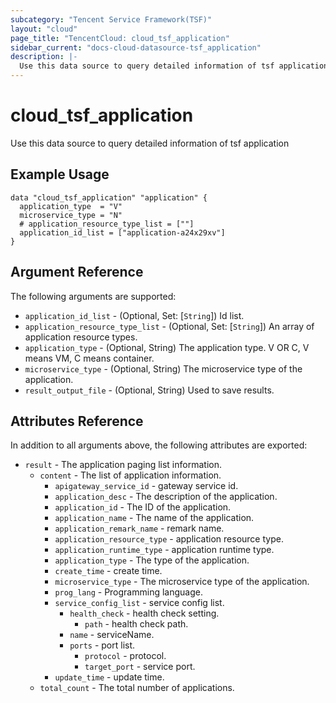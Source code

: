 ```yaml
---
subcategory: "Tencent Service Framework(TSF)"
layout: "cloud"
page_title: "TencentCloud: cloud_tsf_application"
sidebar_current: "docs-cloud-datasource-tsf_application"
description: |-
  Use this data source to query detailed information of tsf application
---
```


# cloud_tsf_application

Use this data source to query detailed information of tsf application

## Example Usage

```hcl
data "cloud_tsf_application" "application" {
  application_type  = "V"
  microservice_type = "N"
  # application_resource_type_list = [""]
  application_id_list = ["application-a24x29xv"]
}
```

## Argument Reference

The following arguments are supported:

* `application_id_list` - (Optional, Set: [`String`]) Id list.
* `application_resource_type_list` - (Optional, Set: [`String`]) An array of application resource types.
* `application_type` - (Optional, String) The application type. V OR C, V means VM, C means container.
* `microservice_type` - (Optional, String) The microservice type of the application.
* `result_output_file` - (Optional, String) Used to save results.

## Attributes Reference

In addition to all arguments above, the following attributes are exported:

* `result` - The application paging list information.
  * `content` - The list of application information.
    * `apigateway_service_id` - gateway service id.
    * `application_desc` - The description of the application.
    * `application_id` - The ID of the application.
    * `application_name` - The name of the application.
    * `application_remark_name` - remark name.
    * `application_resource_type` - application resource type.
    * `application_runtime_type` - application runtime type.
    * `application_type` - The type of the application.
    * `create_time` - create time.
    * `microservice_type` - The microservice type of the application.
    * `prog_lang` - Programming language.
    * `service_config_list` - service config list.
      * `health_check` - health check setting.
        * `path` - health check path.
      * `name` - serviceName.
      * `ports` - port list.
        * `protocol` - protocol.
        * `target_port` - service port.
    * `update_time` - update time.
  * `total_count` - The total number of applications.


